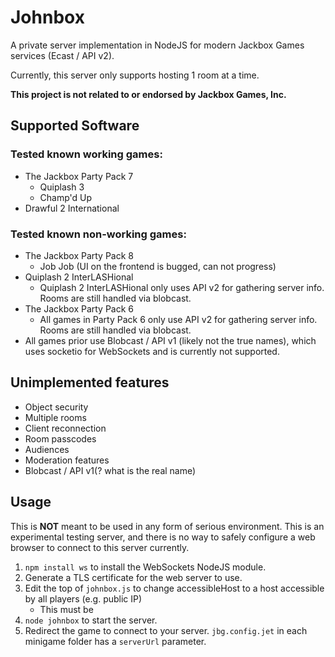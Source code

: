 # Johnbox

A private server implementation in NodeJS for modern Jackbox Games services (Ecast / API v2).

Currently, this server only supports hosting 1 room at a time.

**This project is not related to or endorsed by Jackbox Games, Inc.**

## Supported Software

### Tested known working games:

* The Jackbox Party Pack 7
    * Quiplash 3
    * Champ'd Up
* Drawful 2 International

### Tested known non-working games:

* The Jackbox Party Pack 8
    * Job Job (UI on the frontend is bugged, can not progress)
* Quiplash 2 InterLASHional
    * Quiplash 2 InterLASHional only uses API v2 for gathering server info. Rooms are still handled via blobcast.
* The Jackbox Party Pack 6
    * All games in Party Pack 6 only use API v2 for gathering server info. Rooms are still handled via blobcast.
* All games prior use Blobcast / API v1 (likely not the true names), which uses socketio for WebSockets and is currently not supported. 

## Unimplemented features

* Object security
* Multiple rooms
* Client reconnection
* Room passcodes
* Audiences
* Moderation features
* Blobcast / API v1(? what is the real name)

## Usage

This is **NOT** meant to be used in any form of serious environment. This is an experimental testing server, and there is no way to safely configure a web browser to connect to this server currently.

1. `npm install ws` to install the WebSockets NodeJS module.
2. Generate a TLS certificate for the web server to use.
3. Edit the top of `johnbox.js` to change accessibleHost to a host accessible by all players (e.g. public IP)
    * This must be
4. `node johnbox` to start the server.
5. Redirect the game to connect to your server. `jbg.config.jet` in each minigame folder has a `serverUrl` parameter.